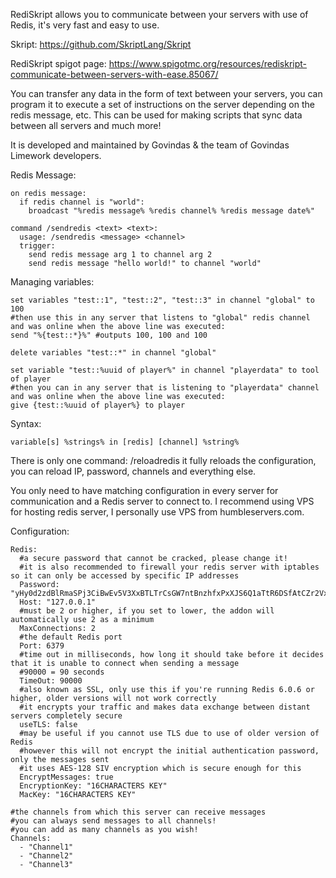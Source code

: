 RediSkript allows you to communicate between your servers with use of Redis, it's very fast and easy to use.

Skript: https://github.com/SkriptLang/Skript

RediSkript spigot page: https://www.spigotmc.org/resources/rediskript-communicate-between-servers-with-ease.85067/

You can transfer any data in the form of text between your servers, you can program it to execute a set of instructions on the server depending on the redis message, etc. This can be used for making scripts that sync data between all servers and much more!

It is developed and maintained by Govindas & the team of Govindas Limework developers.

Redis Message:
```
on redis message:
  if redis channel is "world":
    broadcast "%redis message% %redis channel% %redis message date%"
 
command /sendredis <text> <text>:
  usage: /sendredis <message> <channel>
  trigger:
    send redis message arg 1 to channel arg 2
    send redis message "hello world!" to channel "world"
```
Managing variables:
```
set variables "test::1", "test::2", "test::3" in channel "global" to 100
#then use this in any server that listens to "global" redis channel and was online when the above line was executed:
send "%{test::*}%" #outputs 100, 100 and 100

delete variables "test::*" in channel "global"

set variable "test::%uuid of player%" in channel "playerdata" to tool of player
#then you can in any server that is listening to "playerdata" channel and was online when the above line was executed:
give {test::%uuid of player%} to player
```
Syntax:
```
variable[s] %strings% in [redis] [channel] %string%
```

There is only one command: /reloadredis it fully reloads the configuration, you can reload IP, password, channels and everything else.

You only need to have matching configuration in every server for communication and a Redis server to connect to. I recommend using VPS for hosting redis server, I personally use VPS from humbleservers.com.

Configuration:
```
Redis:
  #a secure password that cannot be cracked, please change it!
  #it is also recommended to firewall your redis server with iptables so it can only be accessed by specific IP addresses
  Password: "yHy0d2zdBlRmaSPj3CiBwEv5V3XxBTLTrCsGW7ntBnzhfxPxXJS6Q1aTtR6DSfAtCZr2VxWnsungXHTcF94a4bsWEpGAvjL9XMU"
  Host: "127.0.0.1"
  #must be 2 or higher, if you set to lower, the addon will automatically use 2 as a minimum
  MaxConnections: 2
  #the default Redis port
  Port: 6379
  #time out in milliseconds, how long it should take before it decides that it is unable to connect when sending a message
  #90000 = 90 seconds
  TimeOut: 90000
  #also known as SSL, only use this if you're running Redis 6.0.6 or higher, older versions will not work correctly
  #it encrypts your traffic and makes data exchange between distant servers completely secure
  useTLS: false
  #may be useful if you cannot use TLS due to use of older version of Redis
  #however this will not encrypt the initial authentication password, only the messages sent
  #it uses AES-128 SIV encryption which is secure enough for this
  EncryptMessages: true
  EncryptionKey: "16CHARACTERS KEY"
  MacKey: "16CHARACTERS KEY"

#the channels from which this server can receive messages
#you can always send messages to all channels!
#you can add as many channels as you wish!
Channels:
  - "Channel1"
  - "Channel2"
  - "Channel3"
  ```
